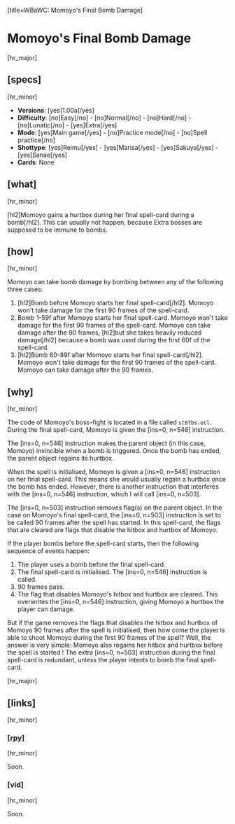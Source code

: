 [title=WBaWC: Momoyo's Final Bomb Damage]
# Momoyo's Final Bomb Damage
[hr_major]

## [specs]
[hr_minor]

* **Versions**: [yes]1.00a[/yes]
* **Difficulty**: [no]Easy[/no] - [no]Normal[/no] - [no]Hard[/no] - [no]Lunatic[/no] - [yes]Extra[/yes]
* **Mode**: [yes]Main game[/yes] - [no]Practice mode[/no] - [no]Spell practice[/no]
* **Shottype**: [yes]Reimu[/yes] - [yes]Marisa[/yes] - [yes]Sakuya[/yes] - [yes]Sanae[/yes]
* **Cards**: None

## [what]
[hr_minor]

[hl2]Momoyo gains a hurtbox during her final spell-card during a bomb[/hl2]. This can usually not happen, because Extra bosses are supposed to be immune to bombs.

## [how]
[hr_minor]

Momoyo can take bomb damage by bombing between any of the following three cases:
1. [hl2]Bomb before Momoyo starts her final spell-card[/hl2].
Momoyo won't take damage for the first 90 frames of the spell-card.
2. Bomb 1-59f after Momoyo starts her final spell-card.
Momoyo won't take damage for the first 90 frames of the spell-card. Momoyo can take damage after the 90 frames, [hl2]but she takes heavily reduced damage[/hl2] because a bomb was used during the first 60f of the spell-card.
3. [hl2]Bomb 60-89f after Momoyo starts her final spell-card[/hl2].
Momoyo won't take damage for the first 90 frames of the spell-card. Momoyo can take damage after the 90 frames.


## [why]
[hr_minor]

The code of Momoyo's boss-fight is located in a file called ``st07bs.ecl``. During the final spell-card, Momoyo is given the [ins=0, n=546] instruction.

The [ins=0, n=546] instruction makes the parent object (in this case, Momoyo) invincible when a bomb is triggered. Once the bomb has ended, the parent object regains its hurtbox.

When the spell is initialised, Momoyo is given a [ins=0, n=546] instruction on her final spell-card. This means she would usually regain a hurtbox once the bomb has ended. However, there is another instruction that interferes with the [ins=0, n=546] instruction, which I will call [ins=0, n=503].

The [ins=0, n=503] instruction removes flag(s) on the parent object. In the case on Momoyo's final spell-card, the [ins=0, n=503] instruction is set to be called 90 frames after the spell has started. In this spell-card, the flags that are cleared are flags that disable the hitbox and hurtbox of Momoyo.

If the player bombs before the spell-card starts, then the following sequence of events happen:
1. The player uses a bomb before the final spell-card.
2. The final spell-card is initialised. The [ins=0, n=546] instruction is called.
3. 90 frames pass.
4. The flag that disables Momoyo's hitbox and hurtbox are cleared. This overwrites the [ins=0, n=546] instruction, giving Momoyo a hurtbox the player can damage.

But if the game removes the flags that disables the hitbox and hurtbox of Momoyo 90 frames after the spell is initialised, then how come the player is able to shoot Momoyo during the first 90 frames of the spell? Well, the answer is very simple: Momoyo also regains her hitbox and hurtbox before the spell is started ! The extra [ins=0, n=503] instruction during the final spell-card is redundant, unless the player intents to bomb the final spell-card.

[hr_major]
## [links]
[hr_minor]
### [rpy]
[hr_minor]

Soon.

### [vid]
[hr_minor]

Soon.

